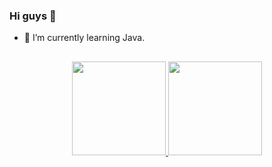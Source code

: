 ### Hi guys 👋

<!--Bio-->
- 🌱 I’m currently learning Java.

##
<!--cards-->
<div align="center">
  <a href="https://github.com/lfestevam">
    <img height="150em" src="https://github-readme-stats.vercel.app/api?username=lfestevam&show_icons=true&theme=solarized-dark&include_all_commits=true&count_private=true"/>
  <img height="150em" src="https://github-readme-stats.vercel.app/api/top-langs/?username=lfestevam&layout=compact&langs_count=7&theme=solarized-dark"/>
</div>
<!--Tec-->
